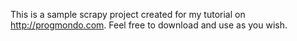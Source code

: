 This is a sample scrapy project created for my tutorial on http://progmondo.com.
Feel free to download and use as you wish.
